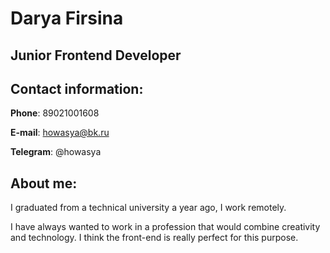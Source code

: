 # Darya Firsina

## **Junior Frontend Developer**

  

## Contact information:

**Phone**: 89021001608

**E-mail**: howasya@bk.ru

**Telegram**: @howasya

  

## About me:

I graduated from a technical university a year ago, I work remotely.

  

I have always wanted to work in a profession that would combine creativity and technology. I think the front-end is really perfect for this purpose.